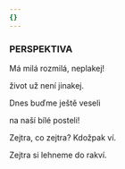 ```yaml
---
{}
---
```


### PERSPEKTIVA

Má milá rozmilá, neplakej! 

život už není jinakej.

Dnes buďme ještě veseli 

na naší bílé posteli!

Zejtra, co zejtra? Kdožpak ví. 

Zejtra si lehneme do rakví.
